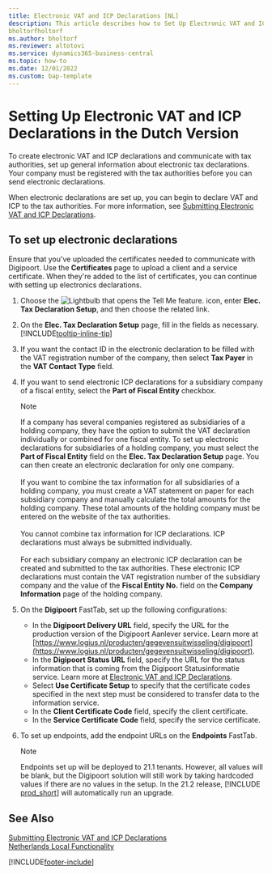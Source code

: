 ```yaml
---
title: Electronic VAT and ICP Declarations [NL]
description: This article describes how to Set Up Electronic VAT and ICP Declarations in the Dutch Version.
bholtorfholtorf
ms.author: bholtorf
ms.reviewer: altotovi
ms.service: dynamics365-business-central
ms.topic: how-to
ms.date: 12/01/2022
ms.custom: bap-template
---
```


# Setting Up Electronic VAT and ICP Declarations in the Dutch Version

To create electronic VAT and ICP declarations and communicate with tax authorities, set up general information about electronic tax declarations. Your company must be registered with the tax authorities before you can send electronic declarations.

When electronic declarations are set up, you can begin to declare VAT and ICP to the tax authorities. For more information, see [Submitting Electronic VAT and ICP Declarations](electronic-vat-and-icp-declarations.md).  

## To set up electronic declarations  

Ensure that you've uploaded the certificates needed to communicate with Digipoort. Use the **Certificates** page to upload a client and a service certificate. When they're added to the list of certificates, you can continue with setting up electronics declarations.

1. Choose the ![Lightbulb that opens the Tell Me feature.](../../media/ui-search/search_small.png "Tell me what you want to do") icon, enter **Elec. Tax Declaration Setup**, and then choose the related link.  
2. On the **Elec. Tax Declaration Setup** page, fill in the fields as necessary. [!INCLUDE[tooltip-inline-tip](../../includes/tooltip-inline-tip_md.md)]
3. If you want the contact ID in the electronic declaration to be filled with the VAT registration number of the company, then select  **Tax Payer** in the **VAT Contact Type** field.
4. If you want to send electronic ICP declarations for a subsidiary company of a fiscal entity, select the **Part of Fiscal Entity** checkbox.  

    > [!NOTE]  
    > If a company has several companies registered as subsidiaries of a holding company, they have the option to submit the VAT declaration individually or combined for one fiscal entity. To set up electronic declarations for subsidiaries of a holding company, you must select the **Part of Fiscal Entity** field on the **Elec. Tax Declaration Setup** page. You can then create an electronic declaration for only one company.<br /><br />
    If you want to combine the tax information for all subsidiaries of a holding company, you must create a VAT statement on paper for each subsidiary company and manually calculate the total amounts for the holding company. These total amounts of the holding company must be entered on the website of the tax authorities.<br /><br />
    You cannot combine tax information for ICP declarations. ICP declarations must always be submitted individually.<br /><br />
    For each subsidiary company an electronic ICP declaration can be created and submitted to the tax authorities. These electronic ICP declarations must contain the VAT registration number of the subsidiary company and the value of the **Fiscal Entity No.** field on the **Company Information** page of the holding company.

5. On the **Digipoort** FastTab, set up the following configurations:
   - In the **Digipoort Delivery URL** field, specify the URL for the production version of the Digipoort Aanlever service. Learn more at [https://www.logius.nl/producten/gegevensuitwisseling/digipoort](https://www.logius.nl/producten/gegevensuitwisseling/digipoort).  
   - In the **Digipoort Status URL** field, specify the URL for the status information that is coming from the Digipoort Statusinformatie service. Learn more at [Electronic VAT and ICP Declarations](electronic-vat-and-icp-declarations.md).
   - Select **Use Certificate Setup** to specify that the certificate codes specified in the next step must be considered to transfer data to the information service.
   - In the **Client Certificate Code** field, specify the client certificate.
   - In the **Service Certificate Code** field, specify the service certificate.

6. To set up endpoints, add the endpoint URLs on the **Endpoints** FastTab.

    > [!NOTE]  
    > Endpoints set up will be deployed to 21.1 tenants. However, all values will be blank, but the Digipoort solution will still work by taking hardcoded values if there are no values in the setup. In the 21.2 release, [!INCLUDE [prod_short](../../includes/prod_short.md)] will automatically run an upgrade.

## See Also  

[Submitting Electronic VAT and ICP Declarations](electronic-vat-and-icp-declarations.md)  
[Netherlands Local Functionality](netherlands-local-functionality.md)


[!INCLUDE[footer-include](../../includes/footer-banner.md)]
